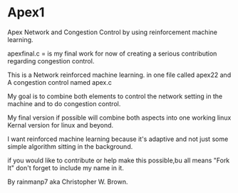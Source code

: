 # Apex1
Apex Network and Congestion Control
by using reinforcement machine learning.

apexfinal.c = is my final work for now of creating a serious contribution
regarding congestion control.

This is a Network reinforced machine learning.
in one file called apex22
and A congestion control named apex.c

My goal is to combine both elements to
control the network setting in the machine
and to do congestion control.

My final version if possible will
combine both aspects into one working
linux Kernal version for linux and beyond.

I want reinforced machine learning because
it's adaptive and not just some simple
algorithm sitting in the background.

if you would like to contribute or help make this 
possible,bu all means "Fork It"
don't forget to include my name in it.

By rainmanp7 aka Christopher W. Brown.

